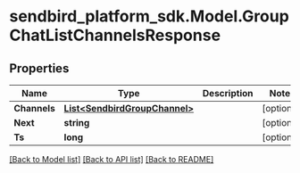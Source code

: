 
# sendbird_platform_sdk.Model.GroupChatListChannelsResponse

## Properties

Name | Type | Description | Notes
------------ | ------------- | ------------- | -------------
**Channels** | [**List&lt;SendbirdGroupChannel&gt;**](SendbirdGroupChannel.md) |  | [optional] 
**Next** | **string** |  | [optional] 
**Ts** | **long** |  | [optional] 

[[Back to Model list]](../README.md#documentation-for-models)
[[Back to API list]](../README.md#documentation-for-api-endpoints)
[[Back to README]](../README.md)

